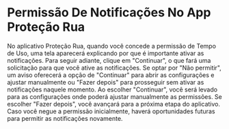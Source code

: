 # Permissão De Notificações No App Proteção Rua

No aplicativo Proteção Rua, quando você concede a permissão de Tempo de Uso, uma tela aparecerá explicando por que é importante ativar as notificações. Para seguir adiante, clique em "Continuar", o que fará uma solicitação para que você ative as notificações. Se optar por "Não permitir", um aviso oferecerá a opção de "Continuar" para abrir as configurações e ajustar manualmente ou "Fazer depois" para prosseguir sem ativar as notificações naquele momento. Ao escolher "Continuar", você será levado para as configurações onde poderá ajustar manualmente as permissões. Se escolher "Fazer depois", você avançará para a próxima etapa do aplicativo. Caso você negue a permissão inicialmente, haverá oportunidades futuras para permitir as notificações novamente.
